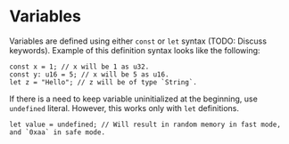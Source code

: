 # Variables

Variables are defined using either `const` or `let` syntax (TODO: Discuss keywords).
Example of this definition syntax looks like the following:
```
const x = 1; // x will be 1 as u32.
const y: u16 = 5; // x will be 5 as u16.
let z = "Hello"; // z will be of type `String`.
```

If there is a need to keep variable uninitialized at the beginning, use `undefined` literal.
However, this works only with `let` definitions.
```
let value = undefined; // Will result in random memory in fast mode, and `0xaa` in safe mode.
```
